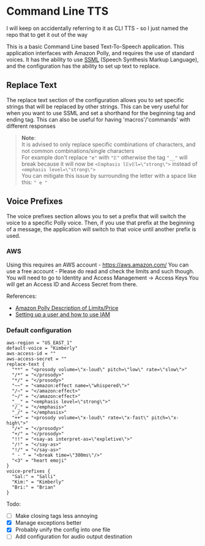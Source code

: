 # Command Line TTS
I will keep on accidentally referring to it as CLI TTS - so I just named the repo that to get it out of the way

This is a basic Command Line based Text-To-Speech application.
This application interfaces with Amazon Polly, and requires the use of standard voices.
It has the ability to use [SSML](https://docs.aws.amazon.com/polly/latest/dg/supportedtags.html) (Speech Synthesis
Markup Language), and the configuration has the ability to set up text to replace.

## Replace Text

The replace text section of the configuration allows you to set specific strings that will be replaced by other strings.
This can be very useful for when you want to use SSML and set a shorthand for the beginning tag and ending tag.
This can also be useful for having 'macros'/'commands' with different responses

> **Note**:
> <br>It is advised to only replace specific combinations of characters, and not common combinations/single characters
> <br>For example don't replace `"e"` with `"𝔼"` otherwise the tag `"__"` will break because it will now
> be `<𝔼mphasis l𝔼v𝔼l=\"strong\">` instead of `<emphasis level=\"strong\">`
> <br>You can mitigate this issue by surrounding the letter with a space like this: `" e "`

## Voice Prefixes

The voice prefixes section allows you to set a prefix that will switch the voice to a specific Polly voice.
Then, if you use that prefix at the beginning of a message, the application will switch to that voice until another
prefix is used.

### AWS
Using this requires an AWS account - https://aws.amazon.com/
You can use a free account - Please do read and check the limits and such though.
You will need to go to Identity and Access Management -> Access Keys
You will get an Access ID and Access Secret from there.

References:
- [Amazon Polly Description of Limits/Price](https://aws.amazon.com/polly/pricing/)
- [Setting up a user and how to use IAM](https://docs.aws.amazon.com/signer/latest/developerguide/iam-setup.html)

### Default configuration

```HOCON
aws-region = "US_EAST_1"
default-voice = "Kimberly"
aws-access-id = ""
aws-access-secret = ""
replace-text {
  "**" = "<prosody volume=\"x-loud\" pitch=\"low\" rate=\"slow\">"
  "/*" = "</prosody>"
  "*/" = "</prosody>"
  "~~" = "<amazon:effect name=\"whispered\">"
  "/~" = "</amazon:effect>"
  "~/" = "</amazon:effect>"
  "__" = "<emphasis level=\"strong\">"
  "/_" = "</emphasis>"
  "_/" = "</emphasis>"
  "++" = "<prosody volume=\"x-loud\" rate=\"x-fast\" pitch=\"x-high\">"
  "/+" = "</prosody>"
  "+/" = "</prosody>"
  "!!" = "<say-as interpret-as=\"expletive\">"
  "/!" = "</say-as>"
  "!/" = "</say-as>"
  " - " = "<break time=\"300ms\"/>"
  "<3" = "heart emoji"
}
voice-prefixes {
  "Sal:" = "Salli"
  "Kim:" = "Kimberly"
  "Bri:" = "Brian"
}
```

Todo:

- [ ] Make closing tags less annoying
- [x] Manage exceptions better
- [x] Probably unify the config into one file
- [ ] Add configuration for audio output destination
